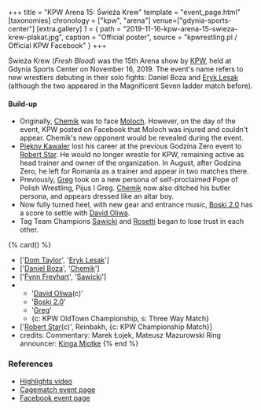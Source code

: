 +++
title = "KPW Arena 15: Świeża Krew"
template = "event_page.html"
[taxonomies]
chronology = ["kpw", "arena"]
venue=["gdynia-sports-center"]
[extra.gallery]
1 = { path = "2019-11-16-kpw-arena-15-swieza-krew-plakat.jpg", caption = "Official poster", source = "kpwrestling.pl / Official KPW Facebook" }
+++

Świeża Krew (_Fresh Blood_) was the 15th Arena show by [KPW](@/o/kpw.md), held at Gdynia Sports Center on November 16, 2019. The event's name refers to new wrestlers debuting in their solo fights: Daniel Boza and [Eryk Lesak](@/w/eryk-lesak.md) (although the two appeared in the Magnificent Seven ladder match before).

#### Build-up

* Originally, [Chemik](@/w/chemik.md) was to face [Moloch](@/w/moloch.md). However, on the day of the event, KPW posted on Facebook that Moloch was injured and couldn't appear. Chemik's new opponent would be revealed during the event.
* [Piękny Kawaler](@/w/piekny-kawaler.md) lost his career at the previous Godzina Zero event to [Robert Star](@/w/robert-star.md). He would no longer wrestle for KPW, remaining active as head trainer and owner of the organization. In August, after Godzina Zero, he left for Romania as a trainer and appear in two matches there.
* Previously, [Greg](@/w/greg.md) took on a new persona of self-proclaimed Pope of Polish Wrestling, Pijus I Greg. [Chemik](@/w/chemik.md) now also ditched his butler persona, and appears dressed like an altar boy.
* Now fully turned heel, with new gear and entrance music, [Boski 2.0](@/w/ostrowski.md) has a score to settle with [David Oliwa](@/w/david-oliwa.md).
* Tag Team Champions [Sawicki](@/w/sawicki.md) and [Rosetti](@/w/rosetti.md) began to lose trust in each other.

{% card() %}
- ['[Dom Taylor](@/w/dom-taylor.md)', '[Eryk Lesak](@/w/eryk-lesak.md)']
- ['[Daniel Boza](@/w/mutant.md)', '[Chemik](@/w/chemik.md)']
- ['[Fynn Freyhart](@/w/fynn-freyhart.md)', '[Sawicki](@/w/sawicki.md)']
- - '[David Oliwa](@/w/david-oliwa.md)(c)'
  - '[Boski 2.0](@/w/ostrowski.md)'
  - '[Greg](@/w/greg.md)'
  - {c: KPW OldTown Championship, s: Three Way Match}
- ['[Robert Star](@/w/robert-star.md)(c)', Reinbakh, {c: KPW Championship Match}]
- credits:
    Commentary: Marek Łojek, Mateusz Mazurowski
    Ring announcer: [Kinga Miotke](@/w/kinga-miotke.md)
{% end %}

### References

* [Highlights video](https://www.youtube.com/watch?v=cpIp2EJHK2I)
* [Cagematch event page](https://www.cagematch.net/?id=1&nr=247706)
* [Facebook event page](https://www.facebook.com/events/503462513806599/)
